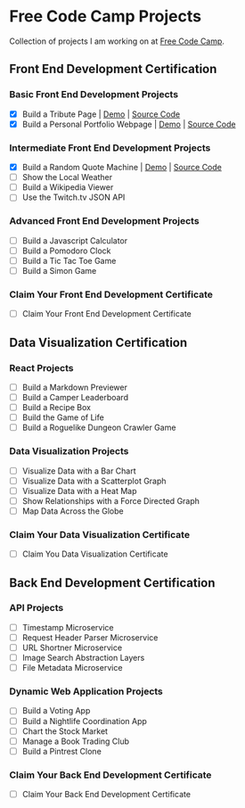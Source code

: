 # Free Code Camp Projects

Collection of projects I am working on at [Free Code Camp](https://freecodecamp.com).

## Front End Development Certification

### Basic Front End Development Projects

- [x] Build a Tribute Page | [Demo](https://nmarlowe.github.io/fcc/tribute/) | [Source Code](https://github.com/nmarlowe/fcc/tree/gh-pages/tribute)
- [x] Build a Personal Portfolio Webpage | [Demo](https://nmarlowe.github.io/) | [Source Code](https://github.com/nmarlowe.github.io/)

### Intermediate Front End Development Projects

- [x] Build a Random Quote Machine | [Demo](https://nmarlowe.github.io/fcc/random/) | [Source Code](https://github.com/nmarlowe/fcc/tree/gh-pages/random/)
- [ ] Show the Local Weather
- [ ] Build a Wikipedia Viewer
- [ ] Use the Twitch.tv JSON API

### Advanced Front End Development Projects

- [ ] Build a Javascript Calculator
- [ ] Build a Pomodoro Clock
- [ ] Build a Tic Tac Toe Game
- [ ] Build a Simon Game

### Claim Your Front End Development Certificate

- [ ] Claim Your Front End Development Certificate

## Data Visualization Certification

### React Projects

- [ ] Build a Markdown Previewer
- [ ] Build a Camper Leaderboard
- [ ] Build a Recipe Box
- [ ] Build the Game of Life
- [ ] Build a Roguelike Dungeon Crawler Game

### Data Visualization Projects

- [ ] Visualize Data with a Bar Chart
- [ ] Visualize Data with a Scatterplot Graph
- [ ] Visualize Data with a Heat Map
- [ ] Show Relationships with a Force Directed Graph
- [ ] Map Data Across the Globe

### Claim Your Data Visualization Certificate

- [ ] Claim You Data Visualization Certificate

## Back End Development Certification

### API Projects

- [ ] Timestamp Microservice
- [ ] Request Header Parser Microservice
- [ ] URL Shortner Microservice
- [ ] Image Search Abstraction Layers
- [ ] File Metadata Microservice

### Dynamic Web Application Projects

- [ ] Build a Voting App
- [ ] Build a Nightlife Coordination App
- [ ] Chart the Stock Market
- [ ] Manage a Book Trading Club
- [ ] Build a Pintrest Clone

### Claim Your Back End Development Certificate

- [ ] Claim Your Back End Development Certificate
